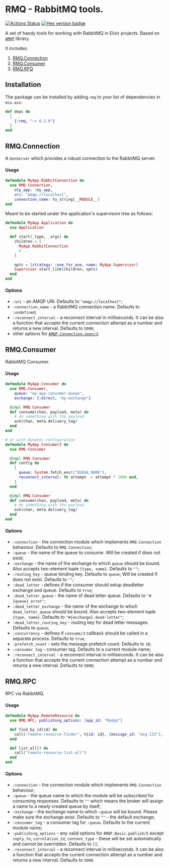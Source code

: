 # RMQ - RabbitMQ tools.

[![Actions Status](https://github.com/nmbrone/rmq/workflows/build/badge.svg?branch=master)](https://github.com/nmbrone/rmq/actions)
[![Hex version badge](https://img.shields.io/hexpm/v/rmq.svg)](https://hex.pm/packages/rmq)

A set of handy tools for working with RabbitMQ in Elixir projects.
Based on [`AMQP`](https://github.com/pma/amqp) library.

It includes:

1. [RMQ.Connection](#rmqconnection)
2. [RMQ.Consumer](#rmqconsumer)
3. [RMQ.RPQ](#rmqrpc)

## Installation

The package can be installed by adding `rmq` to your list of dependencies in `mix.exs`:

```elixir
def deps do
  [
    {:rmq, "~> 0.2.0"}
  ]
end
```

## RMQ.Connection

A `GenServer` which provides a robust connection to the RabbitMQ server.

#### Usage

```elixir
defmodule MyApp.RabbitConnection do
  use RMQ.Connection,
    otp_app: :my_app,
    uri: "amqp://localhost",
    connection_name: to_string(__MODULE__)
end
```

Meant to be started under the application's supervision tree as follows:

```elixir
defmodule MyApp.Application do
  use Application

  def start(_type, _args) do
    children = [
      MyApp.RabbitConnection
      # ...
    ]

    opts = [strategy: :one_for_one, name: MyApp.Supervisor]
    Supervisor.start_link(children, opts)
  end
end

```

#### Options

* `:uri` - an AMQP URI. Defaults to `"amqp://localhost"`;
* `:connection_name` - a RabbitMQ connection name. Defaults to `:undefined`;
* `:reconnect_interval` - a reconnect interval in milliseconds. It can be also a function that
  accepts the current connection attempt as a number and returns a new interval.
  Defaults to `5000`;
* other options for [`AMQP.Connection.open/3`](https://hexdocs.pm/amqp/1.4.0/AMQP.Connection.html#open/3).


## RMQ.Consumer

RabbitMQ Consumer.

#### Usage

```elixir
defmodule MyApp.Consumer do
  use RMQ.Consumer,
    queue: "my-app-consumer-queue",
    exchange: {:direct, "my-exchange"}

  @impl RMQ.Consumer
  def consume(chan, payload, meta) do
    # do something with the payload
    ack(chan, meta.delivery_tag)
  end
end

# or with dynamic configuration
defmodule MyApp.Consumer2 do
  use RMQ.Consumer

  @impl RMQ.Consumer
  def config do
    [
      queue: System.fetch_env!("QUEUE_NAME"),
      reconnect_interval: fn attempt -> attempt * 1000 end,
    ]
  end

  @impl RMQ.Consumer
  def consume(chan, payload, meta) do
    # do something with the payload
    ack(chan, meta.delivery_tag)
  end
end
```

#### Options

* `:connection` - the connection module which implements `RMQ.Connection` behaviour.
  Defaults to `RMQ.Connection`;
* `:queue` - the name of the queue to consume. Will be created if does not exist;
* `:exchange` - the name of the exchange to which `queue` should be bound.
  Also accepts two-element tuple `{type, name}`. Defaults to `""`;
* `:routing_key` - queue binding key. Defaults to `queue`;
  Will be created if does not exist. Defaults to `""`;
* `:dead_letter` - defines if the consumer should setup deadletter exchange and queue.
  Defaults to `true`;
* `:dead_letter_queue` - the name of dead letter queue. Defaults to `"#{queue}_error"`;
* `:dead_letter_exchange` - the name of the exchange to which `dead_letter_queue` should be bound.
  Also accepts two-element tuple `{type, name}`. Defaults to `"#{exchange}.dead-letter"`;
* `:dead_letter_routing_key` - routing key for dead letter messages. Defaults to `queue`;
* `:concurrency` - defines if `consume/3` callback should be called in a separate process.
  Defaults to `true`;
* `:prefetch_count` - sets the message prefetch count. Defaults to `10`;
* `:consumer_tag` - consumer tag. Defaults to a current module name;
* `:reconnect_interval` - a reconnect interval in milliseconds. It can be also a function that
  accepts the current connection attempt as a number and returns a new interval.
  Defaults to `5000`;

## RMQ.RPC

RPC via RabbitMQ.

#### Usage

```elixir
defmodule MyApp.RemoteResource do
  use RMQ.RPC, publishing_options: [app_id: "MyApp"]

  def find_by_id(id) do
    call("remote-resource-finder", %{id: id}, [message_id: "msg-123"], 10_000)
  end

  def list_all() do
    call("remote-resource-list-all")
  end
end
```

#### Options

* `:connection` - the connection module which implements `RMQ.Connection` behaviour;
* `:queue` - the queue name to which the module will be subscribed for consuming responses.
  Defaults to `""` which means the broker will assign a name to a newly created queue by itself;
* `:exchange` - the exchange name to which `:queue` will be bound.
  Please make sure the exchange exist. Defaults to `""` - the default exchange;
* `:consumer_tag` - a consumer tag for `:queue`. Defaults to the current module name;
* `:publishing_options` - any valid options for `AMQP.Basic.publish/5` except
  `reply_to`, `correlation_id`, `content_type` - these will be set automatically
  and cannot be overridden. Defaults to `[]`;
* `:reconnect_interval` - a reconnect interval in milliseconds. It can be also a function that
  accepts the current connection attempt as a number and returns a new interval.
  Defaults to `5000`.
